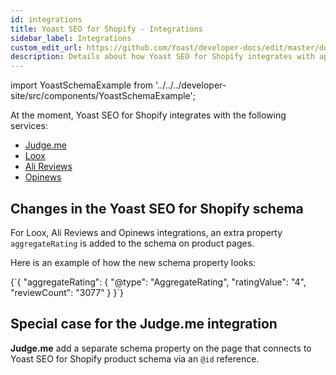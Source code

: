 ```yaml
---
id: integrations
title: Yoast SEO for Shopify - Integrations
sidebar_label: Integrations
custom_edit_url: https://github.com/Yoast/developer-docs/edit/master/docs/shopify/integrations.md
description: Details about how Yoast SEO for Shopify integrates with apps and services
---
```

import YoastSchemaExample from '../../../developer-site/src/components/YoastSchemaExample';

At the moment, Yoast SEO for Shopify integrates with the following services:
- [Judge.me](https://apps.shopify.com/judgeme)
- [Loox](https://apps.shopify.com/loox)
- [Ali Reviews](https://apps.shopify.com/ali-reviews)
- [Opinews](https://apps.shopify.com/photo-reviews)

## Changes in the Yoast SEO for Shopify schema

For Loox, Ali Reviews and Opinews integrations, an extra property `aggregateRating` is added to the schema on product pages.

Here is an example of how the new schema property looks:

<YoastSchemaExample>
{`{
    "aggregateRating": {
        "@type": "AggregateRating",
        "ratingValue": "4",
        "reviewCount": "3077"
    }
}`}
</YoastSchemaExample>

## Special case for the Judge.me integration

**Judge.me** add a separate schema property on the page that connects to Yoast SEO for Shopify product schema via an `@id` reference.